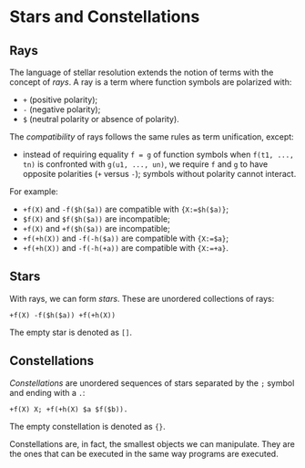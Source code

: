 # Stars and Constellations

## Rays

The language of stellar resolution extends the notion of terms with the concept
of *rays*. A ray is a term where function symbols are polarized with:

- `+` (positive polarity);
- `-` (negative polarity);
- `$` (neutral polarity or absence of polarity).

The *compatibility* of rays follows the same rules as term unification,
except:
- instead of requiring equality `f = g` of function symbols when
`f(t1, ..., tn)` is confronted with `g(u1, ..., un)`, we require `f` and `g` to have opposite polarities (`+` versus `-`);
symbols without polarity cannot interact.

For example:
- `+f(X)` and `-f($h($a))` are compatible with `{X:=$h($a)}`;
- `$f(X)` and `$f($h($a))` are incompatible;
- `+f(X)` and `+f($h($a))` are incompatible;
- `+f(+h(X))` and `-f(-h($a))` are compatible with `{X:=$a}`;
- `+f(+h(X))` and `-f(-h(+a))` are compatible with `{X:=+a}`.

## Stars

With rays, we can form *stars*. These are unordered collections of rays:

```
+f(X) -f($h($a)) +f(+h(X))
```

The empty star is denoted as `[]`.

## Constellations

*Constellations* are unordered sequences of stars separated by the `;` symbol and
ending with a `.`:

```
+f(X) X; +f(+h(X) $a $f($b)).
```

The empty constellation is denoted as `{}`.

Constellations are, in fact, the smallest objects we can manipulate. They are
the ones that can be executed in the same way programs are executed.
